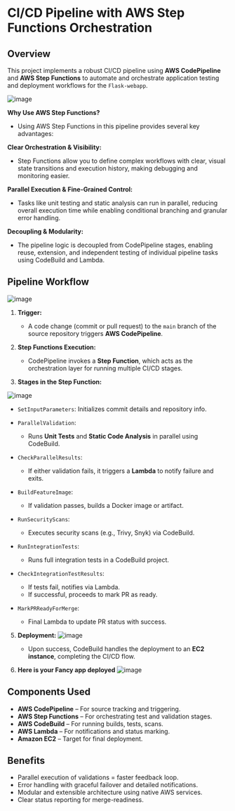 # CI/CD Pipeline with AWS Step Functions Orchestration

## Overview

This project implements a robust CI/CD pipeline using **AWS CodePipeline** and **AWS Step Functions** to automate and orchestrate application testing and deployment workflows for the `Flask-webapp`.

![image](https://github.com/user-attachments/assets/c8d8f186-a7aa-41a0-bc67-654345679233)

**Why Use AWS Step Functions?**
- Using AWS Step Functions in this pipeline provides several key advantages:

**Clear Orchestration & Visibility:**
- Step Functions allow you to define complex workflows with clear, visual state transitions and execution history, making debugging and monitoring easier.

**Parallel Execution & Fine-Grained Control:**
- Tasks like unit testing and static analysis can run in parallel, reducing overall execution time while enabling conditional branching and granular error handling.

**Decoupling & Modularity:**
- The pipeline logic is decoupled from CodePipeline stages, enabling reuse, extension, and independent testing of individual pipeline tasks using CodeBuild and Lambda.

## Pipeline Workflow

![image](https://github.com/user-attachments/assets/5143c751-6122-470e-adcb-55d959073d7e)


1. **Trigger:**

   * A code change (commit or pull request) to the `main` branch of the source repository triggers **AWS CodePipeline**.

2. **Step Functions Execution:**

   * CodePipeline invokes a **Step Function**, which acts as the orchestration layer for running multiple CI/CD stages.

3. **Stages in the Step Function:**
   

![image](https://github.com/user-attachments/assets/f135b997-afb7-4c01-8fa3-efc0c42b8fa3)

   * `SetInputParameters`: Initializes commit details and repository info.
   * `ParallelValidation`:

     * Runs **Unit Tests** and **Static Code Analysis** in parallel using CodeBuild.
   * `CheckParallelResults`:

     * If either validation fails, it triggers a **Lambda** to notify failure and exits.
   * `BuildFeatureImage`:

     * If validation passes, builds a Docker image or artifact.
   * `RunSecurityScans`:

     * Executes security scans (e.g., Trivy, Snyk) via CodeBuild.
   * `RunIntegrationTests`:

     * Runs full integration tests in a CodeBuild project.
   * `CheckIntegrationTestResults`:

     * If tests fail, notifies via Lambda.
     * If successful, proceeds to mark PR as ready.
   * `MarkPRReadyForMerge`:

     * Final Lambda to update PR status with success.

5. **Deployment:**
   ![image](https://github.com/user-attachments/assets/cface629-bc1e-45a9-b5fb-dfa01d7bc6e4)


   * Upon success, CodeBuild handles the deployment to an **EC2 instance**, completing the CI/CD flow.

6. **Here is your Fancy app deployed**
   ![image](https://github.com/user-attachments/assets/d071634b-f9fd-4f7d-a7ff-6ad19e3345ca)



## Components Used

* **AWS CodePipeline** – For source tracking and triggering.
* **AWS Step Functions** – For orchestrating test and validation stages.
* **AWS CodeBuild** – For running builds, tests, scans.
* **AWS Lambda** – For notifications and status marking.
* **Amazon EC2** – Target for final deployment.

## Benefits

* Parallel execution of validations = faster feedback loop.
* Error handling with graceful failover and detailed notifications.
* Modular and extensible architecture using native AWS services.
* Clear status reporting for merge-readiness.


